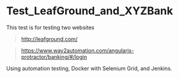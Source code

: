 # Test_LeafGround_and_XYZBank

This test is for testing two websites 
>http://leafground.com/


>https://www.way2automation.com/angularjs-protractor/banking/#/login

Using automation testing, Docker with Selenium Grid, and Jenkins.

